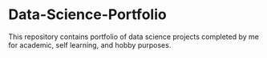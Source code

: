 # Data-Science-Portfolio
This repository contains portfolio of data science projects completed by me for academic, self learning, and hobby purposes. 
